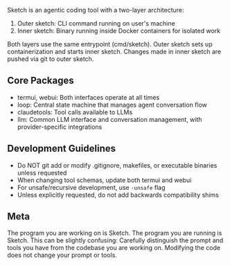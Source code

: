 Sketch is an agentic coding tool with a two-layer architecture:

1. Outer sketch: CLI command running on user's machine
2. Inner sketch: Binary running inside Docker containers for isolated work

Both layers use the same entrypoint (cmd/sketch). Outer sketch sets up containerization and starts inner sketch. Changes made in inner sketch are pushed via git to outer sketch.

## Core Packages

- termui, webui: Both interfaces operate at all times
- loop: Central state machine that manages agent conversation flow
- claudetools: Tool calls available to LLMs
- llm: Common LLM interface and conversation management, with provider-specific integrations

## Development Guidelines

- Do NOT git add or modify .gitignore, makefiles, or executable binaries unless requested
- When changing tool schemas, update both termui and webui
- For unsafe/recursive development, use `-unsafe` flag
- Unless explicitly requested, do not add backwards compatibility shims

## Meta

The program you are working on is Sketch. The program you are running is Sketch. This can be slightly confusing: Carefully distinguish the prompt and tools you have from the codebase you are working on. Modifying the code does not change your prompt or tools.
